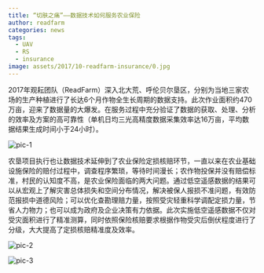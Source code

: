 ```yaml
---
title: “切肤之痛”——数据技术如何服务农业保险
author: readfarm
categories: news
tags:
  - UAV
  - RS
  - insurance
image: assets/2017/10-readfarm-insurance/0.jpg
---
```


2017年观耘团队（ReadFarm）深入北大荒、呼伦贝尔垦区，分别为当地三家农场的生产种植进行了长达6个月作物全生长周期的数据支持。此次作业面积约470万亩，迎来了数据量的大爆发。在服务过程中充分验证了数据的获取、处理、分析的效率及方案的高可靠性（单机日均三光高精度数据采集效率达16万亩，平均数据结果生成时间小于24小时）。

![pic-1](/assets/2017/10-readfarm-insurance/1.jpg)

农垦项目执行也让数据技术延伸到了农业保险定损核赔环节，一直以来在农业基础设施保险的赔付过程中，调查程序繁琐，等待时间漫长；农作物投保并没有赔偿标准，村民的认知度不高，是农业保险面临的两大问题。通过低空遥感数据的结果可以从宏观上了解灾害总体损失和空间分布情况，解决被保人报损不准问题，有效防范报损中道德风险；可以优化查勘理赔力量，按照受灾轻重科学调配定损力量，节省人力物力；也可以成为政府及企业决策有力依据。此次实施低空遥感数据不仅对受灾面积进行了精准测算，同时依照保险核赔要求根据作物受灾后倒伏程度进行了分级，大大提高了定损核赔精准度及效率。

![pic-2](/assets/2017/10-readfarm-insurance/2.jpg)

![pic-3](/assets/2017/10-readfarm-insurance/3.jpg)
